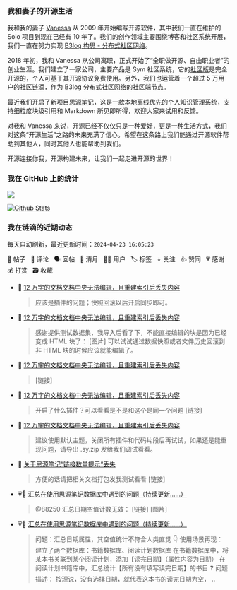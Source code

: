 ### 我和妻子的开源生活

我和我的妻子 [Vanessa](https://github.com/Vanessa219) 从 2009 年开始编写开源软件，其中我们一直在维护的 Solo 项目到现在已经有 10 年了。我们的创作领域主要围绕博客和社区系统开展，我们一直在努力实现 [B3log 构思 - 分布式社区网络](https://ld246.com/article/1546941897596)。

2018 年初，我和 Vanessa 从公司离职，正式开始了“全职做开源、自由职业者”的创业生涯。我们建立了一家公司，主要产品是 Sym 社区系统，它的[社区版](https://github.com/88250/symphony)是完全开源的，个人可基于其开源协议免费使用。另外，我们也运营着一个超过 5 万用户的社区[链滴](https://ld246.com)，作为 B3log 分布式社区网络的社区端节点。

最近我们开启了新项目[思源笔记](https://github.com/siyuan-note/siyuan)，这是一款本地离线优先的个人知识管理系统，支持细粒度块级引用和 Markdown 所见即所得，欢迎大家来试用和反馈。

对我和 Vanessa 来说，开源已经不仅仅只是一种爱好，更是一种生活方式，我们对这条“开源生活”之路的未来充满了信心。希望在这条路上我们能通过开源软件帮助到其他人，同时其他人也能帮助到我们。

开源连接你我，开源构建未来，让我们一起走进开源的世界！

### 我在 GitHub 上的统计

<a title="Hits" target="_blank" href="https://github.com/88250/88250"><img src="https://hits.b3log.org/88250/88250.svg"></a>

[![Github Stats](https://github-readme-stats.vercel.app/api?username=88250&theme=tokyonight&show_icons=true)](https://github.com/88250)

<!--events start -->

### 我在链滴的近期动态

每天自动刷新，最近更新时间：`2024-04-23 16:05:23`

📝 帖子 &nbsp; 💬 评论 &nbsp; 🗣 回帖 &nbsp; 🌙 清月 &nbsp; 👨‍💻 用户 &nbsp; 🏷️ 标签 &nbsp; ⭐️ 关注 &nbsp; 👍 赞同 &nbsp; 💗 感谢 &nbsp; 💰 打赏 &nbsp; 🗃 收藏

* 💬 [12 万字的文档文档中央无法编辑，且重建索引后丢失内容](https://ld246.com/article/1713841716600/comment/1713853852171#comments)

  > 应该是插件的问题；快照回滚以后开启同步即可。
* 💬 [12 万字的文档文档中央无法编辑，且重建索引后丢失内容](https://ld246.com/article/1713841716600/comment/1713850091953#comments)

  > 感谢提供测试数据集，我导入后看了下，不能直接编辑的块是因为已经变成 HTML 块了： [图片] 可以试试通过数据快照或者文件历史回滚到非 HTML 块的时候应该就能编辑了。
* 💬 [12 万字的文档文档中央无法编辑，且重建索引后丢失内容](https://ld246.com/article/1713841716600/comment/1713842814464#comments)

  > [链接]
* 💬 [12 万字的文档文档中央无法编辑，且重建索引后丢失内容](https://ld246.com/article/1713841716600/comment/1713842211904#comments)

  > 开启了什么插件？可以看看是不是和这个是同一个问题 [链接]
* 💬 [12 万字的文档文档中央无法编辑，且重建索引后丢失内容](https://ld246.com/article/1713841716600/comment/1713841956681#comments)

  > 建议使用默认主题，关闭所有插件和代码片段后再试试，如果还是能重现问题，请导出 .sy.zip 发给我们调试看看。
* 💬 [关于思源笔记“链接数量提示“丢失](https://ld246.com/article/1713563773216/comment/1713839325324#comments)

  > 方便的话请把相关文档打包发我测试看看 [链接]
* 💗💬 [汇总在使用思源笔记数据库中遇到的问题（持续更新……）](https://ld246.com/article/1713803461956/comment/1713805007272#comments)

  > @88250 汇总日期空值计数无效： [链接] [图片]
* 💗📝 [汇总在使用思源笔记数据库中遇到的问题（持续更新……）](https://ld246.com/article/1713803461956)

  > 问题：汇总日期属性，其空值统计不符合人类直觉 👇 使用场景再现： 建立了两个数据库：书籍数据库、阅读计划数据库 在书籍数据库中，将某本书关联到某个阅读计划，添加【读完日期】（属性内容为日期） 在阅读计划书籍库中，汇总统计【所有没有填写读完日期】的书目 ❓ 问题描述： 按理说，没有选择日期，就代表这本书的读完日期为空， ..


<!--events end -->
